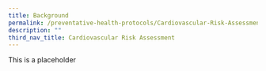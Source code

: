 ```yaml
---
title: Background
permalink: /preventative-health-protocols/Cardiovascular-Risk-Assessment/Background/
description: ""
third_nav_title: Cardiovascular Risk Assessment
---
```

This is a placeholder